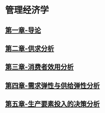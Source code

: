 #   管理经济学

##  [第一章-导论](./第一章/)
##  [第二章-供求分析](./第二章/)
##  [第三章-消费者效用分析](./第三章/)
##  [第四章-需求弹性与供给弹性分析](./第四章/)
##  [第五章-生产要素投入的决策分析](./第五章/)